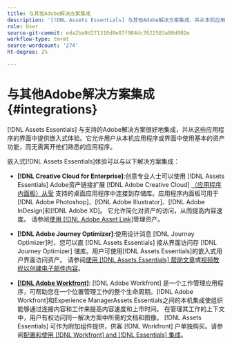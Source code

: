```yaml
---
title: 与其他Adobe解决方案集成
description: '[!DNL Assets Essentials] 与其他Adobe解决方案集成，并从本机应用程序内提供嵌入式体验。'
role: User
source-git-commit: eda2ba0d271310d0e87f904dc7622583a80d002e
workflow-type: tm+mt
source-wordcount: '274'
ht-degree: 2%

---
```



# 与其他Adobe解决方案集成 {#integrations}

[!DNL Assets Essentials] 与支持的Adobe解决方案很好地集成，并从这些应用程序的界面中提供嵌入式体验。它允许用户从本机应用程序或界面中使用基本的资产功能，而无需离开他们熟悉的应用程序。

嵌入式[!DNL Assets Essentials]体验可以与以下解决方案集成：

* **[!DNL Creative Cloud for Enterprise]**:创意专业人士可以使用 [!DNL Assets Essentials] Adobe资产链接扩展 [!DNL Adobe Creative Cloud]  [（应用程序内面板）从受](https://www.adobe.com/cn/creativecloud/business/enterprise/adobe-asset-link.html) 支持的桌面应用程序中连接到存储库。应用程序内面板可用于[!DNL Adobe Photoshop]、[!DNL Adobe Illustrator]、[!DNL Adobe InDesign]和[!DNL Adobe XD]。 它允许简化对资产的访问，从而提高内容速度。 请参阅[使用 [!DNL Adobe Asset Link]](https://helpx.adobe.com/enterprise/admin-guide.html/enterprise/using/manage-assets-using-adobe-asset-link.ug.html)管理资产。

* **[!DNL Adobe Journey Optimizer]**:使用设计消息 [!DNL Journey Optimizer]时，您可以直 [!DNL Assets Essentials] 接从界面访问存 [!DNL Journey Optimizer] 储库。用户可使用[!DNL Assets Essentials]的嵌入式用户界面访问资产。 请参阅[使用 [!DNL Assets Essentials] 帮助文章](https://experienceleague.adobe.com/docs/journey-optimizer/using/create-messages/assets-essentials.html)或[视频教程以创建电子邮件内容](https://experienceleague.adobe.com/docs/journey-optimizer-learn/tutorials/create-messages/create-email-content-with-the-message-editor.html)。

* **[[!DNL Adobe Workfront]](https://www.workfront.com/)**: [!DNL Adobe Workfront] 是一个工作管理应用程序，可帮助您在一个位置管理工作的整个生命周期。[!DNL Adobe Workfront]和Experience ManagerAssets Essentials之间的本机集成使组织能够通过连接内容和工作来提高内容速度和上市时间。 在管理其工作的上下文中，用户有权访问同一解决方案中所需的文档和图像。 [!DNL Assets Essentials] 可作为附加组件提供，供客 [!DNL Workfront] 户单独购买。请参阅[配置和使用 [!DNL Workfront] and [!DNL Essentials] 集成](https://one.workfront.com/s/document-item?bundleId=the-new-workfront-experience&amp;topicId=Content%2FDocuments%2FAdobe_Workfront_for_Experience_Manager_Assets_Essentials%2F_workfront-for-aem-asset-essentials.htm)。

<!-- TBD: Hiding this link till GA. Do not even include the beta mention as discussed with Greg. Beta is done with customers selected by the Accounts team. It is not an open Beta program. At GA, document this.

* **[[!DNL Creative Cloud Libraries]**: This integration will be made available in the future.

* **[[!DNL Adobe Studio]]**: This integration will be made available in the future.
-->
